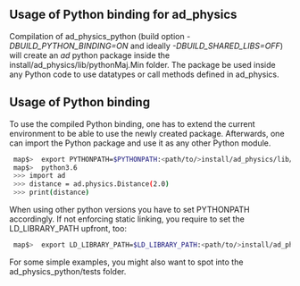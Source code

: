 ## Usage of Python binding for ad_physics

Compilation of ad_physics_python (build option *-DBUILD_PYTHON_BINDING=ON*
and ideally *-DBUILD_SHARED_LIBS=OFF*) will create an *ad* python package
inside the install/ad_physics/lib/pythonMaj.Min folder.
The package be used inside any Python code
to use datatypes or call methods defined in ad_physics.

## Usage of Python binding
To use the compiled Python binding, one has to extend the current environment
to be able to use the newly created package. Afterwards, one can import the
Python package and use it as any other Python module.
```bash
 map$>  export PYTHONPATH=$PYTHONPATH:<path/to/>install/ad_physics/lib/python3.6
 map$>  python3.6
 >>> import ad
 >>> distance = ad.physics.Distance(2.0)
 >>> print(distance)
```

When using other python versions you have to set PYTHONPATH accordingly.
If not enforcing static linking, you require to set the LD_LIBRARY_PATH upfront, too:
```bash
 map$>  export LD_LIBRARY_PATH=$LD_LIBRARY_PATH:<path/to/>install/ad_physics/lib
```

For some simple examples, you might also want to spot into the ad_physics_python/tests folder.
